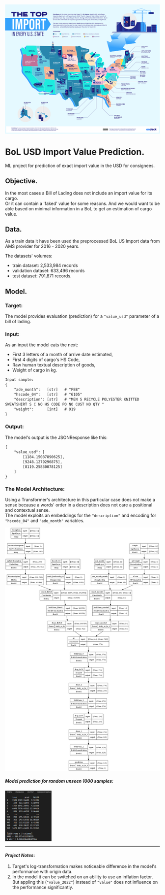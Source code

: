 
<p align="center">
<img src="./docs/pics/usimportvalue.webp" width="1000">
</p>


# BoL USD Import Value Prediction.
ML project for prediction of exact import value in the USD for consignees.

## Objective.
In the most cases a Bill of Lading does not include an import value for its cargo.\
Or it can contain a 'faked' value for some reasons.
And we would want to be able based on minimal information in a BoL to get an estimation of cargo value.

## Data.
As a train data it have been used the preprocessed BoL US Import data from AMS provider
for 2016 - 2020 years.

The datasets' volumes:
* train dataset: 2,533,984 records
* validation dataset: 633,496 records
* test dataset: 791,871 records.

## Model.
### Target:
The model provides evaluation (prediction) for a `"value_usd"` parameter of a bill of lading.

### Input:
As an input the model eats the next:
* First 3 letters of a month of arrive date estimated,
* First 4 digits of cargo's HS Code,
* Raw human textual description of goods,
* Weight of cargo in kg.

```
Input sample:
{
    "ade_month":   [str]   # "FEB"
    "hscode_04":   [str]   # "6105"
    "description": [str]   # "MEN S RECYCLE POLYESTER KNITTED SWEATSHIRT S C NO HS CODE PO NO CUST NO QTY "
    "weight":      [int]   # 919
}
```

### Output:
The model's output is the JSONResponse like this:
```
{
    "value_usd": [
        [1184.15087890625],
        [9248.1279296875],
        [8119.25830078125]
    ]
}
```

### The Model Architecture:
Using a Transformer's architecture in this particular case does not make a sense because a words'
order in a description does not care a positional and contextual sense.\
The model exploits an embeddings for the `"description"` and encoding for `"hscode_04"` and `"ade_month"` variables.

<img src="./docs/pics/dl_model_embed_plot.png" width=1000>


##### Model prediction for random unseen 1000 samples:
<img src="./docs/pics/100_samples.png" width="30%">

----

#### _Project Notes_:
1. Target's log-transformation makes noticeable difference in the model's performance with origin data.
2. In the model it can be switched on an ability to use an inflation factor. But appling this (`"value_2022"`) instead of `"value"` does not influence on the performance significantly.
